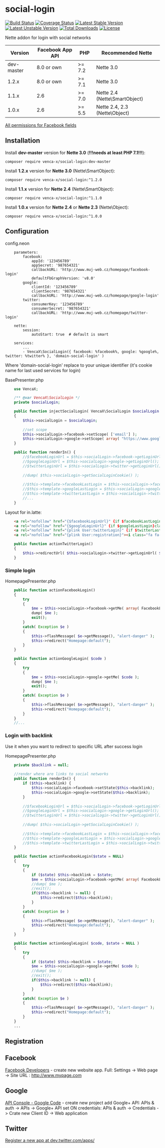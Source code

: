 social-login
===============

[![Build Status](https://travis-ci.com/venca-x/social-login.svg)](https://travis-ci.com/venca-x/social-login)
[![Coverage Status](https://coveralls.io/repos/github/venca-x/social-login/badge.svg?branch=master)](https://coveralls.io/github/venca-x/social-login?branch=master) 
[![Latest Stable Version](https://poser.pugx.org/venca-x/social-login/v/stable.svg)](https://packagist.org/packages/venca-x/social-login) 
[![Latest Unstable Version](https://poser.pugx.org/venca-x/social-login/v/unstable.svg)](https://packagist.org/packages/venca-x/social-login) 
[![Total Downloads](https://poser.pugx.org/venca-x/social-login/downloads.svg)](https://packagist.org/packages/venca-x/social-login) 
[![License](https://poser.pugx.org/venca-x/social-login/license.svg)](https://packagist.org/packages/venca-x/social-login)

Nette addon for login with social networks

| Version     | Facebook App API | PHP     | Recommended Nette             |
| ---         | ---              | ---     | ---                           |
| dev-master  | 8.0 or own       | \>= 7.2 | Nette 3.0                     |
| 1.2.x       | 8.0 or own       | \>= 7.1 | Nette 3.0                     |
| 1.1.x       | 2.6              | \>= 7.0 | Nette 2.4 (Nette\SmartObject) |
| 1.0.x       | 2.6              | \>= 5.5 | Nette 2.4, 2.3 (Nette\Object) |

[All permissions for Facebook fields](https://developers.facebook.com/docs/graph-api/reference/user/)

Installation
------------

Install **dev-master** version for **Nette 3.0** (**!!!needs at least PHP 7.1!!!**):
```
composer require venca-x/social-login:dev-master
```

Install **1.2.x** version for **Nette 3.0** (Nette\SmartObject):
```
composer require venca-x/social-login:^1.2.0
```


Install **1.1.x** version for **Nette 2.4** (Nette\SmartObject):
```
composer require venca-x/social-login:^1.1.0
```

Install **1.0.x** version for **Nette 2.4** or **Nette 2.3** (Nette\Object):
```
composer require venca-x/social-login:^1.0.0
```

Configuration
-------------

config.neon
```
	parameters:
		facebook:
			appId: '123456789'
			appSecret: '987654321'
			callbackURL: 'http://www.muj-web.cz/homepage/facebook-login'
			defaultFbGraphVersion: 'v8.0'
		google:
			clientId: '123456789'
			clientSecret: '987654321'
			callbackURL: 'http://www.muj-web.cz/homepage/google-login'
		twitter:
			consumerKey: '123456789'
			consumerSecret: '987654321'
			callbackURL: 'http://www.muj-web.cz/homepage/twitter-login'

	nette:
		session:
			autoStart: true  # default is smart	

    services:
        ...
        - VencaX\SocialLogin({ facebook: %facebook%, google: %google%, twitter: %twitter% }, 'domain-social-login' )
```
Where 'domain-social-login' replace to your unique identifier (it's cookie name for last used services for login)


BasePresenter.php

```php
    use VencaX;

    /** @var VencaX\SocialLogin */
    private $socialLogin;

    public function injectSocialLogin( VencaX\SocialLogin $socialLogin )
    {
        $this->socialLogin = $socialLogin;
        
        //set scope
        $this->socialLogin->facebook->setScope( ['email'] );
        $this->socialLogin->google->setScope( array( "https://www.googleapis.com/auth/plus.me", "https://www.googleapis.com/auth/userinfo.email" ) );		
    }

    public function renderIn() {
        //$facebookLoginUrl = $this->socialLogin->facebook->getLoginUrl();
        //$googleLoginUrl = $this->socialLogin->google->getLoginUrl();
        //$twitterLoginUrl = $this->socialLogin->twitter->getLoginUrl();
        
        //dump( $this->socialLogin->getSocialLoginCookie() );
        
        //$this->template->facebookLastLogin = $this->socialLogin->facebook->isThisServiceLastLogin();
        //$this->template->googleLastLogin = $this->socialLogin->google->isThisServiceLastLogin();
        //$this->template->twitterLastLogin = $this->socialLogin->twitter->isThisServiceLastLogin();
        //...
    }
```

Layout for in.latte:
```html
    <a rel="nofollow" href="{$facebookLoginUrl}" {if $facebookLastLogin}class="last-login"{/if}><i class="fa fa-facebook-square fa-lg"></i></a>
    <a rel="nofollow" href="{$googleLoginUrl}" {if $googleLastLogin}class="last-login"{/if}><i class="fa fa-google-plus-square fa-lg"></i></a><br/>
    <a rel="nofollow" href="{plink User:twitterLogin}" {if $twitterLastLogin}class="last-login"{/if}><i class="fa fa-twitter-square fa-lg"></i></a><br/>
    <a rel="nofollow" href="{plink User:registration}"><i class="fa fa-plus-square fa-lg"></i> Zaregistrovat</a>
```

```php
    public function actionTwitterLogin()
    {
        $this->redirectUrl( $this->socialLogin->twitter->getLoginUrl( $this->presenter->link( '//Homepage:googleLogin' ) ) );
    }
```

### Simple login ###
HomepagePresenter.php
```php
    public function actionFacebookLogin()
    {
        try
        {
            $me = $this->socialLogin->facebook->getMe( array( FacebookLogin::ID, FacebookLogin::EMAIL, FacebookLogin::NAME, FacebookLogin::FIRST_NAME, FacebookLogin::LAST_NAME ) );
            dump( $me );
            exit();
        }
        catch( Exception $e )
        {
            $this->flashMessage( $e->getMessage(), "alert-danger" );
            $this->redirect("Homepage:default");
        }
    }

    public function actionGoogleLogin( $code )
    {
        try
        {
            $me = $this->socialLogin->google->getMe( $code );
            dump( $me );
            exit();
        }
        catch( Exception $e )
        {
            $this->flashMessage( $e->getMessage(), "alert-danger" );
            $this->redirect("Homepage:default");
        }
    }
    //...
```

### Login with backlink ###
Use it when you want to redirect to specific URL after success login

HomepagePresenter.php
```php
    private $backlink = null;
    
    //render where are links to social networks  
    public function renderIn() {
        if ($this->backlink) {
            $this->socialLogin->facebook->setState($this->backlink);
            $this->socialLogin->google->setState($this->backlink);
        }
        
        //$facebookLoginUrl = $this->socialLogin->facebook->getLoginUrl();
        //$googleLoginUrl = $this->socialLogin->google->getLoginUrl();
        //$twitterLoginUrl = $this->socialLogin->twitter->getLoginUrl();
    
        //dump( $this->socialLogin->getSocialLoginCookie() );
    
        //$this->template->facebookLastLogin = $this->socialLogin->facebook->isThisServiceLastLogin();
        //$this->template->googleLastLogin = $this->socialLogin->google->isThisServiceLastLogin();
        //$this->template->twitterLastLogin = $this->socialLogin->twitter->isThisServiceLastLogin();
    }

    public function actionFacebookLogin($state = NULL)
    {
        try
        {
            if ($state) $this->backlink = $state;
            $me = $this->socialLogin->facebook->getMe( array( FacebookLogin::ID, FacebookLogin::EMAIL, FacebookLogin::NAME, FacebookLogin::FIRST_NAME, FacebookLogin::LAST_NAME ) );
            //dump( $me );
            //exit();
            if($this->backlink != null) {
                $this->redirect($this->backlink);
            }
        }
        catch( Exception $e )
        {
            $this->flashMessage( $e->getMessage(), "alert-danger" );
            $this->redirect("Homepage:default");
        }
    }

    public function actionGoogleLogin( $code, $state = NULL )
    {
        try
        {
            if ($state) $this->backlink = $state;
            $me = $this->socialLogin->google->getMe( $code );
            //dump( $me );
            //exit();
            if($this->backlink != null) {
                $this->redirect($this->backlink);
            }
        }
        catch( Exception $e )
        {
            $this->flashMessage( $e->getMessage(), "alert-danger" );
            $this->redirect("Homepage:default");
        }
    }
    ...
```

Registration
-------------

Facebook
-------------
[Facebook Developers](https://developers.facebook.com/) - create new website app. Full: Settings -> Web page -> Site URL : http://www.mypage.com

Google
-------------
[API Console - Google Code](https://console.developers.google.com) - create new project
add Google+ API: APIs & auth -> APIs -> Google+ API set ON
credentials: APIs & auth -> Credentials -> Crate new Client ID -> Web application

Twitter
-------------
[Register a new app at dev.twitter.com/apps/](https://apps.twitter.com/app/new)
